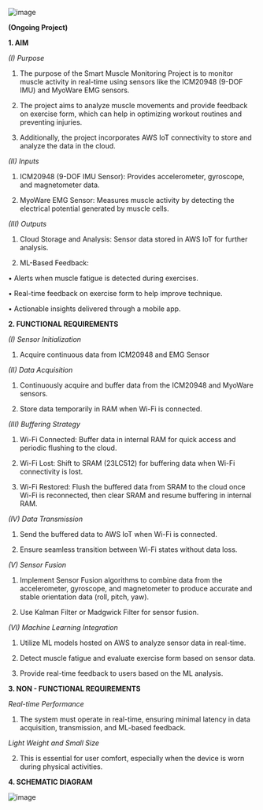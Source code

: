![image](https://github.com/user-attachments/assets/c9f50694-41e5-4b65-bc89-ea9a9235157b)


**(Ongoing Project)**




**1. AIM**

_(I) Purpose_

  1. The purpose of the Smart Muscle Monitoring Project is to monitor muscle activity in real-time using sensors like the ICM20948 (9-DOF IMU) and MyoWare EMG sensors.
  
  2. The project aims to analyze muscle movements and provide feedback on exercise form, which can help in optimizing workout routines and preventing injuries.
  
  3. Additionally, the project incorporates AWS IoT connectivity to store and analyze the data in the cloud.


_(II) Inputs_

  1. ICM20948 (9-DOF IMU Sensor): Provides accelerometer, gyroscope, and magnetometer data.
    
  2. MyoWare EMG Sensor: Measures muscle activity by detecting the electrical potential generated by muscle cells.


_(III) Outputs_

  1. Cloud Storage and Analysis: Sensor data stored in AWS IoT for further analysis.
    
  2. ML-Based Feedback:
     
  • Alerts when muscle fatigue is detected during exercises.

  • Real-time feedback on exercise form to help improve technique.
  
  • Actionable insights delivered through a mobile app.




**2. FUNCTIONAL REQUIREMENTS**

_(I) Sensor Initialization_

  1. Acquire continuous data from ICM20948 and EMG Sensor


_(II) Data Acquisition_

  1. Continuously acquire and buffer data from the ICM20948 and MyoWare sensors.
  
  2. Store data temporarily in RAM when Wi-Fi is connected.


_(III) Buffering Strategy_

  1. Wi-Fi Connected: Buffer data in internal RAM for quick access and periodic flushing to the cloud.
  
  2. Wi-Fi Lost: Shift to SRAM (23LC512) for buffering data when Wi-Fi connectivity is lost.
  
  3. Wi-Fi Restored: Flush the buffered data from SRAM to the cloud once Wi-Fi is reconnected, then clear SRAM and resume buffering in internal RAM.


_(IV) Data Transmission_

  1. Send the buffered data to AWS IoT when Wi-Fi is connected.
  
  2. Ensure seamless transition between Wi-Fi states without data loss.


_(V) Sensor Fusion_

  1. Implement Sensor Fusion algorithms to combine data from the accelerometer, gyroscope, and magnetometer to produce accurate and stable orientation data (roll, pitch, yaw).
  
  2. Use Kalman Filter or Madgwick Filter for sensor fusion.


_(VI) Machine Learning Integration_

  1. Utilize ML models hosted on AWS to analyze sensor data in real-time.
  
  2. Detect muscle fatigue and evaluate exercise form based on sensor data.
  
  3. Provide real-time feedback to users based on the ML analysis.




**3. NON - FUNCTIONAL REQUIREMENTS**


_Real-time Performance_

1. The system must operate in real-time, ensuring minimal latency in data acquisition, transmission, and ML-based feedback.


_Light Weight and Small Size_

2. This is essential for user comfort, especially when the device is worn during physical activities.




**4. SCHEMATIC DIAGRAM**

![image](https://github.com/user-attachments/assets/b129d03f-13da-4436-a5fd-f8e6e673fc4c)

